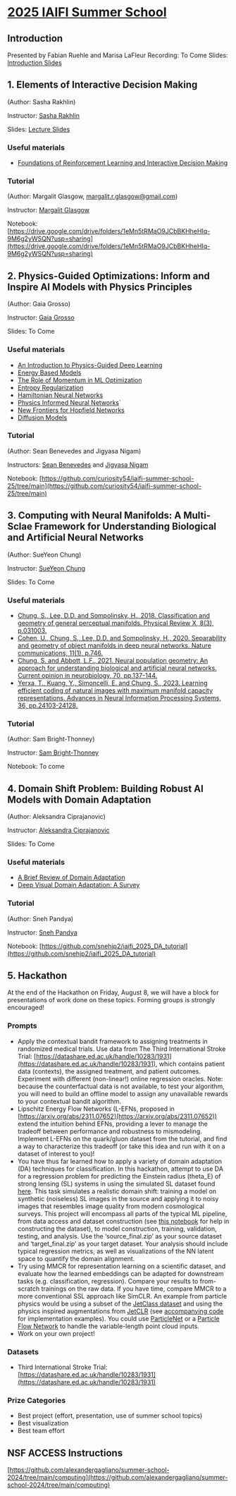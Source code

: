 # [2025 IAIFI Summer School](https://iaifi.org/phd-summer-school.html)

## Introduction
Presented by Fabian Ruehle and Marisa LaFleur
Recording: To Come
Slides: [Introduction Slides](https://www.dropbox.com/scl/fi/kbjpk4vsunedwulezu2yb/2025_Summer-School_Introduction.pdf?rlkey=34cprm9ns3gqlhuk2saxrn3u8&dl=0)

## 1. Elements of Interactive Decision Making
(Author: Sasha Rakhlin)

Instructor: [Sasha Rakhlin](https://www.mit.edu/~rakhlin/)

Slides: [Lecture Slides](https://www.dropbox.com/scl/fi/09bn055ym1mn8xdag2ot3/Lecture_Rakhlin_IAIFI_summer_school_2025.pdf?rlkey=wtj6qw0r41yiqkfqcx1v004cw&dl=0)

### Useful materials

* [Foundations of Reinforcement Learning and Interactive Decision Making](https://arxiv.org/abs/2312.16730)

### Tutorial
(Author: Margalit Glasgow, margalit.r.glasgow@gmail.com)

Instructor: [Margalit Glasgow](https://margalitglasgow.github.io)

Notebook: [https://drive.google.com/drive/folders/1eMn5tRMaO9JCbBKHheHIq-9M6g2yWSQN?usp=sharing](https://drive.google.com/drive/folders/1eMn5tRMaO9JCbBKHheHIq-9M6g2yWSQN?usp=sharing)

## 2. Physics-Guided Optimizations: Inform and Inspire AI Models with Physics Principles
(Author: Gaia Grosso)

Instructor: [Gaia Grosso](https://iaifi.org/current-fellows.html#gaia-grosso)

Slides: To Come

### Useful materials

* [An Introduction to Physics-Guided Deep Learning](https://www.pnas.org/doi/10.1073/pnas.2311808121)
* [Energy Based Models](https://www.researchgate.net/profile/Marcaurelio-Ranzato/publication/216792742_A_Tutorial_on_Energy-Based_Learning/links/0912f50c6862425435000000/A-Tutorial-on-Energy-Based-Learning.pdf)
* [The Role of Momentum in ML Optimization](https://distill.pub/2017/momentum/)
* [Entropy Regularization](https://www.researchgate.net/profile/Y-Bengio/publication/237619703_9_Entropy_Regularization/links/0f3175320aaecbde17000000/9-Entropy-Regularization.pdf)
* [Hamiltonian Neural Networks](https://proceedings.neurips.cc/paper/2019/file/26cd8ecadce0d4efd6cc8a8725cbd1f8-Paper.pdf)
* [Physics Informed Neural Networks](https://arxiv.org/pdf/2105.09506)`  
* [New Frontiers for Hopfield Networks](https://www.nature.com/articles/s42254-023-00595-y)
* [Diffusion Models](https://arxiv.org/pdf/2209.00796)

### Tutorial
(Author: Sean Benevedes and Jigyasa Nigam)

Instructors: [Sean Benevedes](https://physics.mit.edu/faculty/sean-benevedes/) and [Jigyasa Nigam](https://curiosity54.github.io)

Notebook: [https://github.com/curiosity54/iaifi-summer-school-25/tree/main](https://github.com/curiosity54/iaifi-summer-school-25/tree/main)

## 3. Computing with Neural Manifolds: A Multi-Sclae Framework for Understanding Biological and Artificial Neural Networks
(Author: SueYeon Chung)

Instructor: [SueYeon Chung](https://as.nyu.edu/faculty/sueyeon-chung.html)

Slides: To Come

### Useful materials

* [Chung, S., Lee, D.D. and Sompolinsky, H., 2018. Classification and geometry of general perceptual manifolds. Physical Review X, 8(3), p.031003.](https://arxiv.org/abs/1710.06487)
* [Cohen, U., Chung, S., Lee, D.D. and Sompolinsky, H., 2020. Separability and geometry of object manifolds in deep neural networks. Nature communications, 11(1), p.746.](https://www.nature.com/articles/s41467-020-14578-5)
* [Chung, S. and Abbott, L.F., 2021. Neural population geometry: An approach for understanding biological and artificial neural networks. Current opinion in neurobiology, 70, pp.137-144.](https://arxiv.org/abs/2104.07059)
* [Yerxa, T., Kuang, Y., Simoncelli, E. and Chung, S., 2023. Learning efficient coding of natural images with maximum manifold capacity representations. Advances in Neural Information Processing Systems, 36, pp.24103-24128.](https://arxiv.org/abs/2303.03307)

### Tutorial
(Author: Sam Bright-Thonney)

Instructor: [Sam Bright-Thonney](https://www.sambrightthonney.com)

Notebook: To come

## 4. Domain Shift Problem: Building Robust AI Models with Domain Adaptation
(Author: Aleksandra Ciprajanovic)

Instructor: [Aleksandra Ciprajanovic](https://aleksandraciprijanovic.wordpress.com/)

Slides: To Come
  
### Useful materials

* [A Brief Review of Domain Adaptation](https://arxiv.org/pdf/2010.03978v1)
* [Deep Visual Domain Adaptation: A Survey](https://arxiv.org/pdf/1802.03601)
  
### Tutorial
(Author: Sneh Pandya)

Instructor: [Sneh Pandya](https://snehjp2.github.io)

Notebook: [https://github.com/snehjp2/iaifi_2025_DA_tutorial](https://github.com/snehjp2/iaifi_2025_DA_tutorial)
  
    
## 5. Hackathon
At the end of the Hackathon on Friday, August 8, we will have a block for presentations of work done on these topics. Forming groups is strongly encouraged!

### Prompts
* Apply the contextual bandit framework to assigning treatments in randomized medical trials. Use data from The Third International Stroke Trial: [https://datashare.ed.ac.uk/handle/10283/1931](https://datashare.ed.ac.uk/handle/10283/1931), which contains patient data (contexts), the assigned treatment, and patient outcomes. Experiment with different (non-linear!) online regression oracles. Note: because the counterfactual data is not available, to test your algorithm, you will need to build an offline model to assign any unavailable rewards to your contextual bandit algorithm.
* Lipschitz Energy Flow Networks (L-EFNs, proposed in [https://arxiv.org/abs/2311.07652](https://arxiv.org/abs/2311.07652)) extend the intuition behind EFNs, providing a lever to manage the tradeoff between performance and robustness to mismodeling. Implement L-EFNs on the quark/gluon dataset from the tutorial, and find a way to characterize this tradeoff (or take this idea and run with it on a dataset of interest to you)!
* You have thus far learned how to apply a variety of domain adaptation (DA) techniques for classification. In this hackathon, attempt to use DA for a regression problem for predicting the Einstein radius (theta_E) of strong lensing (SL) systems in using the simulated SL dataset found [here](https://zenodo.org/records/13647416). This task simulates a realistic domain shift: training a model on synthetic (noiseless) SL images in the source and applying it to noisy images that resembles image quality from modern cosmological surveys. This project will encompass all parts of the typical ML pipeline, from data access and dataset construction (see [this notebook](https://github.com/deepskies/DomainAdaptiveMVEforLensModeling/blob/main/src/sim/notebooks/gen_sim.ipynb) for help in constructing the dataset), to model construction, training, validation, testing, and analysis. Use the ‘source_final.zip’ as your source dataset and ‘target_final.zip’ as your target dataset. Your analysis should include typical regression metrics, as well as visualizations of the NN latent space to quantify the domain alignment.
* Try using MMCR for representation learning on a scientific dataset, and evaluate how the learned embeddings can be adapted for downstream tasks (e.g. classification, regression). Compare your results to from-scratch trainings on the raw data. If you have time, compare MMCR to a more conventional SSL approach like SimCLR. An example from particle physics would be using a subset of the [JetClass dataset](https://zenodo.org/records/6619768) and using the physics inspired augmentations from [JetCLR](https://arxiv.org/abs/2108.04253) (see [accompanying code](https://github.com/bmdillon/JetCLR) for implementation examples). You could use [ParticleNet](https://github.com/jet-universe/particle_transformer) or a [Particle Flow Network](https://energyflow.network/) to handle the variable-length point cloud inputs.
* Work on your own project! 

### Datasets
* Third International Stroke Trial: [https://datashare.ed.ac.uk/handle/10283/1931](https://datashare.ed.ac.uk/handle/10283/1931)
 
### Prize Categories
* Best project (effort, presentation, use of summer school topics)
* Best visualization
* Best team effort

## NSF ACCESS Instructions

[https://github.com/alexandergagliano/summer-school-2024/tree/main/computing](https://github.com/alexandergagliano/summer-school-2024/tree/main/computing)
